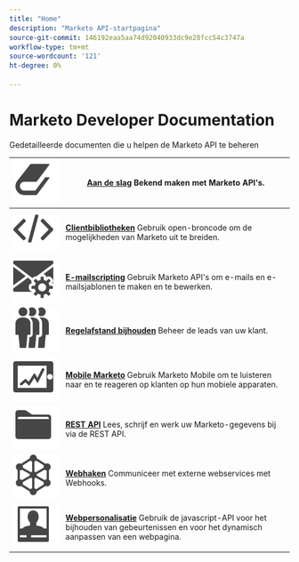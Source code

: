 ```yaml
---
title: "Home"
description: "Marketo API-startpagina"
source-git-commit: 146192eaa5aa74d92040933dc9e28fcc54c3747a
workflow-type: tm+mt
source-wordcount: '121'
ht-degree: 0%

---
```



# Marketo Developer Documentation

Gedetailleerde documenten die u helpen de Marketo API te beheren

| ![Aan de slag](assets/Smock_Book_18_N.svg) | [**Aan de slag**](getting-started.md)  Bekend maken met Marketo API&#39;s. |
|---|---|
| ![Clientbibliotheken](assets/Smock_Code_18_N.svg) | [**Clientbibliotheken**](https://github.com/Marketo/Community-Supported-Client-Libraries) Gebruik open-broncode om de mogelijkheden van Marketo uit te breiden. |
| ![E-mailscripting](assets/Smock_EmailGear_18_N.svg) | [**E-mailscripting**](rest-api/emails.md) Gebruik Marketo API&#39;s om e-mails en e-mailsjablonen te maken en te bewerken. |
| ![Regelafstand bijhouden](assets/Smock_PeopleGroup_18_N.svg) | [**Regelafstand bijhouden**](javascript-api/lead-tracking.md) Beheer de leads van uw klant. |
| ![Mobile Marketo](assets/Smock_MobileServices_18_N.svg) | [**Mobile Marketo**](mobile/mobile.md) Gebruik Marketo Mobile om te luisteren naar en te reageren op klanten op hun mobiele apparaten. |
| ![REST API](assets/Smock_AppleFiles_18_N.svg) | [**REST API**](https://developer.adobe.com/marketo-apis/) Lees, schrijf en werk uw Marketo-gegevens bij via de REST API. |
| ![Webhaken](assets/Smock_SocialNetwork_18_N.svg) | [**Webhaken**](webhooks/webhooks.md) Communiceer met externe webservices met Webhooks. |
| ![Webpersonalisatie](assets/Smock_PersonalizationField_18_N.svg) | [**Webpersonalisatie**](javascript-api/web-personalization.md) Gebruik de javascript-API voor het bijhouden van gebeurtenissen en voor het dynamisch aanpassen van een webpagina. |
